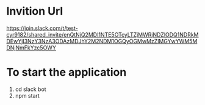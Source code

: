 # Invition Url
https://join.slack.com/t/test-cyr9182/shared_invite/enQtNjQ2MDI1NTE5OTcyLTZjMWRjNDZlODQ1NDRkMDEwYjI3NzY3NzA3ODAzMDJhY2M2NDM1OGQyOGMwMzZlMGYwYWM5MDNjNmFkYzc5OWY


# To start the application
1) cd slack bot
2) npm start